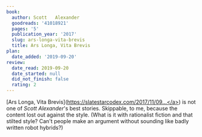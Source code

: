 ```yaml
---
book:
  author: Scott   Alexander
  goodreads: '41018921'
  pages: '5'
  publication_year: '2017'
  slug: ars-longa-vita-brevis
  title: Ars Longa, Vita Brevis
plan:
  date_added: '2019-09-20'
review:
  date_read: 2019-09-20
  date_started: null
  did_not_finish: false
  rating: 2
---
```


[Ars Longa, Vita Brevis](<a target="_blank" href="https://slatestarcodex.com/2017/11/09/ars-longa-vita-brevis/" rel="nofollow">https://slatestarcodex.com/2017/11/09...</a>) is not one of *Scott Alexander*'s best stories. Skippable, to me, because the content lost out against the style. (What is it with rationalist fiction and that stilted style? Can't people make an argument without sounding like badly written robot hybrids?)
